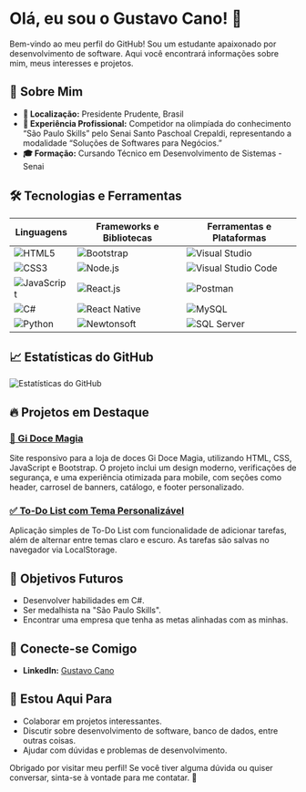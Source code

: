 # Olá, eu sou o Gustavo Cano! 👋

Bem-vindo ao meu perfil do GitHub! Sou um estudante apaixonado por desenvolvimento de software. Aqui você encontrará informações sobre mim, meus interesses e projetos.

## 🚀 Sobre Mim

- **📍 Localização:** Presidente Prudente, Brasil
- **💼 Experiência Profissional:** Competidor na olimpíada do conhecimento “São Paulo Skills” pelo Senai Santo Paschoal Crepaldi, representando a modalidade “Soluções de Softwares para Negócios.”
- **🎓 Formação:** Cursando Técnico em Desenvolvimento de Sistemas - Senai

## 🛠️ Tecnologias e Ferramentas

| Linguagens               | Frameworks e Bibliotecas       | Ferramentas e Plataformas       |
|-------------------------|---------------------------------|----------------------------------|
| ![HTML5](https://img.shields.io/badge/HTML5-E34F26?style=flat-square&logo=html5&logoColor=white)   | ![Bootstrap](https://img.shields.io/badge/Bootstrap-563D7C?style=flat-square&logo=bootstrap&logoColor=white) | ![Visual Studio](https://img.shields.io/badge/Visual%20Studio-5C2D91?style=flat-square&logo=visualstudio&logoColor=white)  |
| ![CSS3](https://img.shields.io/badge/CSS3-1572B6?style=flat-square&logo=css3&logoColor=white)       | ![Node.js](https://img.shields.io/badge/Node.js-339933?style=flat-square&logo=nodedotjs&logoColor=white) | ![Visual Studio Code](https://img.shields.io/badge/Visual%20Studio%20Code-007ACC?style=flat-square&logo=visualstudiocode&logoColor=white) |
| ![JavaScript](https://img.shields.io/badge/JavaScript-F7DF1E?style=flat-square&logo=javascript&logoColor=black) | ![React.js](https://img.shields.io/badge/React.js-61DAFB?style=flat-square&logo=react&logoColor=black) | ![Postman](https://img.shields.io/badge/Postman-FF6C37?style=flat-square&logo=postman&logoColor=white) |
| ![C#](https://img.shields.io/badge/C%23-239120?style=flat-square&logo=csharp&logoColor=white)       | ![React Native](https://img.shields.io/badge/React%20Native-61DAFB?style=flat-square&logo=react&logoColor=black) | ![MySQL](https://img.shields.io/badge/MySQL-4479A1?style=flat-square&logo=mysql&logoColor=white) |
| ![Python](https://img.shields.io/badge/Python-3776AB?style=flat-square&logo=python&logoColor=white)  | ![Newtonsoft](https://img.shields.io/badge/Newtonsoft-00A6D6?style=flat-square&logo=nuget&logoColor=white) | ![SQL Server](https://img.shields.io/badge/SQL%20Server-CC2927?style=flat-square&logo=microsoftsqlserver&logoColor=white) |

## 📈 Estatísticas do GitHub

![Estatísticas do GitHub](https://github-readme-stats.vercel.app/api?username=GCano08&show_icons=true&theme=radical)

## 🔥 Projetos em Destaque
### [🍭 Gi Doce Magia](https://github.com/GCano08/gi-doce-magia)
Site responsivo para a loja de doces Gi Doce Magia, utilizando HTML, CSS, JavaScript e Bootstrap. O projeto inclui um design moderno, verificações de segurança, e uma experiência otimizada para mobile, com seções como header, carrosel de banners, catálogo, e footer personalizado.

### [✅ To-Do List com Tema Personalizável](https://gcano08.github.io/To-Do-List/)
Aplicação simples de To-Do List com funcionalidade de adicionar tarefas, além de alternar entre temas claro e escuro. As tarefas são salvas no navegador via LocalStorage.

## 🎯 Objetivos Futuros

- Desenvolver habilidades em C#.
- Ser medalhista na "São Paulo Skills".
- Encontrar uma empresa que tenha as metas alinhadas com as minhas.

## 🤝 Conecte-se Comigo

- **LinkedIn:** [Gustavo Cano](https://www.linkedin.com/in/gustavo-cano-0b99a827a/)

## 💬 Estou Aqui Para

- Colaborar em projetos interessantes.
- Discutir sobre desenvolvimento de software, banco de dados, entre outras coisas.
- Ajudar com dúvidas e problemas de desenvolvimento.

Obrigado por visitar meu perfil! Se você tiver alguma dúvida ou quiser conversar, sinta-se à vontade para me contatar. 🚀
